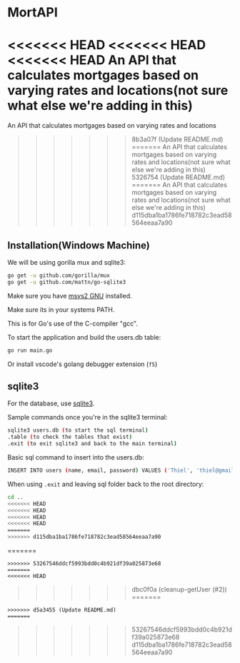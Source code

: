 # MortAPI
<<<<<<< HEAD
<<<<<<< HEAD
<<<<<<< HEAD
An API that calculates mortgages based on varying rates and locations(not sure what else we're adding in this)
=======
An API that calculates mortgages based on varying rates and locations
>>>>>>> 8b3a07f (Update README.md)
=======
An API that calculates mortgages based on varying rates and locations(not sure what else we're adding in this)
>>>>>>> 5326754 (Update README.md)
=======
An API that calculates mortgages based on varying rates and locations(not sure what else we're adding in this)
>>>>>>> d115dba1ba1786fe718782c3ead58564eeaa7a90

## Installation(Windows Machine)

We will be using gorilla mux and sqlite3:

```sh
go get -u github.com/gorilla/mux
go get -u github.com/mattn/go-sqlite3
```

Make sure you have [msys2 GNU](https://www.msys2.org/) installed.

Make sure its in your systems PATH. 

This is for Go's use of the C-compiler "gcc".

To start the application and build the users.db table:

```sh
go run main.go
```

Or install vscode's golang debugger extension (`f5`)

## sqlite3

For the database, use [sqlite3](https://www.sqlite.org/download.html).

Sample commands once you're in the sqlite3 terminal:

```sh
sqlite3 users.db (to start the sql terminal)
.table (to check the tables that exist)
.exit (to exit sqlite3 and back to the main terminal)
```

Basic sql command to insert into the users.db:
```sh
INSERT INTO users (name, email, password) VALUES ('Thiel', 'thiel@gmail.com', 'password');
```

When using `.exit` and leaving sql folder back to the root directory:
```sh
cd ..
<<<<<<< HEAD
<<<<<<< HEAD
<<<<<<< HEAD
<<<<<<< HEAD
=======
>>>>>>> d115dba1ba1786fe718782c3ead58564eeaa7a90
```
=======
``` 
>>>>>>> 53267546ddcf5993bdd0c4b921df39a025873e68
=======
<<<<<<< HEAD
```
>>>>>>> dbc0f0a (cleanup-getUser (#2))
=======
``` 
>>>>>>> d5a3455 (Update README.md)
=======
``` 
>>>>>>> 53267546ddcf5993bdd0c4b921df39a025873e68
>>>>>>> d115dba1ba1786fe718782c3ead58564eeaa7a90
